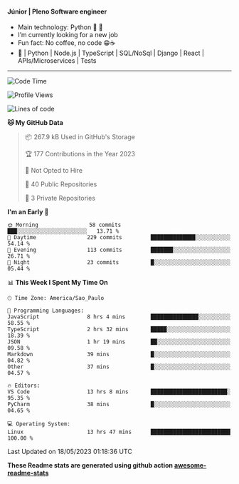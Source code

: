 #### Júnior | Pleno Software engineer 

- Main technology: Python 🐍 💖
- I’m currently looking for a new job
- Fun fact: No coffee, no code 😁☕
- 📖 | Python | Node.js | TypeScript | SQL/NoSql | Django | React | APIs/Microservices | Tests 
---
<!--START_SECTION:waka-->
![Code Time](http://img.shields.io/badge/Code%20Time-797%20hrs%2024%20mins-blue)

![Profile Views](http://img.shields.io/badge/Profile%20Views-0-blue)

![Lines of code](https://img.shields.io/badge/From%20Hello%20World%20I%27ve%20Written-10.6%20million%20lines%20of%20code-blue)

**🐱 My GitHub Data** 

> 📦 267.9 kB Used in GitHub's Storage 
 > 
> 🏆 177 Contributions in the Year 2023
 > 
> 🚫 Not Opted to Hire
 > 
> 📜 40 Public Repositories 
 > 
> 🔑 3 Private Repositories 
 > 
**I'm an Early 🐤** 

```text
🌞 Morning                58 commits          ███░░░░░░░░░░░░░░░░░░░░░░   13.71 % 
🌆 Daytime                229 commits         ██████████████░░░░░░░░░░░   54.14 % 
🌃 Evening                113 commits         ███████░░░░░░░░░░░░░░░░░░   26.71 % 
🌙 Night                  23 commits          █░░░░░░░░░░░░░░░░░░░░░░░░   05.44 % 
```


📊 **This Week I Spent My Time On** 

```text
🕑︎ Time Zone: America/Sao_Paulo

💬 Programming Languages: 
JavaScript               8 hrs 4 mins        ███████████████░░░░░░░░░░   58.55 % 
TypeScript               2 hrs 32 mins       █████░░░░░░░░░░░░░░░░░░░░   18.39 % 
JSON                     1 hr 19 mins        ██░░░░░░░░░░░░░░░░░░░░░░░   09.58 % 
Markdown                 39 mins             █░░░░░░░░░░░░░░░░░░░░░░░░   04.82 % 
Other                    37 mins             █░░░░░░░░░░░░░░░░░░░░░░░░   04.57 % 

🔥 Editors: 
VS Code                  13 hrs 8 mins       ████████████████████████░   95.35 % 
PyCharm                  38 mins             █░░░░░░░░░░░░░░░░░░░░░░░░   04.65 % 

💻 Operating System: 
Linux                    13 hrs 47 mins      █████████████████████████   100.00 % 
```


 Last Updated on 18/05/2023 01:18:36 UTC
<!--END_SECTION:waka-->

**These Readme stats are generated using github action [awesome-readme-stats](https://github.com/anmol098/waka-readme-stats)**

